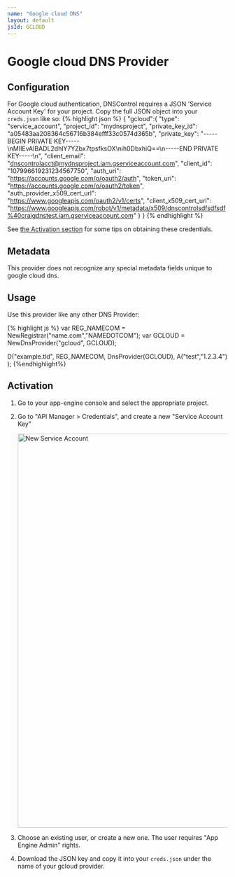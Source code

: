 ```yaml
---
name: "Google cloud DNS"
layout: default
jsId: GCLOUD
---
```


# Google cloud DNS Provider

## Configuration

For Google cloud authentication, DNSControl requires a JSON 'Service Account Key' for your project. Copy the full JSON object into your `creds.json` like so:
{% highlight json %}
{
    "gcloud":{
        "type": "service_account",
        "project_id": "mydnsproject",
        "private_key_id": "a05483aa208364c56716b384efff33c0574d365b",
        "private_key": "-----BEGIN PRIVATE KEY-----\nMIIEvAIBADL2dhlY7YZbx7tpsfksOX\nih0DbxhiQ==\n-----END PRIVATE KEY-----\n",
        "client_email": "dnscontrolacct@mydnsproject.iam.gserviceaccount.com",
        "client_id": "107996619231234567750",
        "auth_uri": "https://accounts.google.com/o/oauth2/auth",
        "token_uri": "https://accounts.google.com/o/oauth2/token",
        "auth_provider_x509_cert_url": "https://www.googleapis.com/oauth2/v1/certs",
        "client_x509_cert_url": "https://www.googleapis.com/robot/v1/metadata/x509/dnscontrolsdfsdfsdf%40craigdnstest.iam.gserviceaccount.com"
    }
}
{% endhighlight %}

See [the Activation section](#activation) for some tips on obtaining these credentials.

## Metadata

This provider does not recognize any special metadata fields unique to google cloud dns.

## Usage

Use this provider like any other DNS Provider:

{% highlight js %}
var REG_NAMECOM = NewRegistrar("name.com","NAMEDOTCOM");
var GCLOUD = NewDnsProvider("gcloud", GCLOUD);

D("example.tld", REG_NAMECOM, DnsProvider(GCLOUD),
    A("test","1.2.3.4")
);
{%endhighlight%}

## Activation

1. Go to your app-engine console and select the appropriate project.
2. Go to "API Manager > Credentials", and create a new "Service Account Key"

    <img src="{{ site.github.url }}/assets/gcloud-json.png" alt="New Service Account" style="width: 900px;"/>

3. Choose an existing user, or create a new one. The user requires "App Engine Admin" rights.
4. Download the JSON key and copy it into your `creds.json` under the name of your gcloud provider.